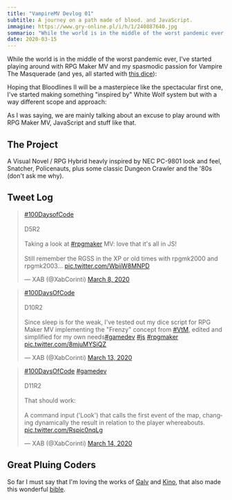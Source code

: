 ```yaml
---
title: "VampireMV Devlog 01" 
subtitle: A journey on a path made of blood. and JavaScript.
immagine: https://www.gry-online.pl/i/h/1/240887640.jpg
sommario: "While the world is in the middle of the worst pandemic ever, I've started playing around with RPG Maker MV and my spasmodic passion for Vampire The Masquerade"
date: 2020-03-15
---
```


While the world is in the middle of the worst pandemic ever, I've started playing around with RPG Maker MV and my spasmodic passion for Vampire The Masquerade (and yes, all started with [this dice](https://www.andreacorinti.com/posts/rpgmakermv_vampiredice/)):

Hoping that Bloodlines II will be a masterpiece like the spectacular first one, I've started making something "inspired by" White Wolf system but with a way different scope and approach:

As I was saying, we are mainly talking about an excuse to play around with RPG Maker MV, JavaScript and stuff like that.

## The Project

A Visual Novel / RPG Hybrid heavly inspired by NEC PC-9801 look and feel, Snatcher, Policenauts, plus some classic Dungeon Crawler and the '80s (don't ask me why). 

## Tweet Log

<blockquote class="twitter-tweet" data-theme="dark"><p lang="en" dir="ltr"><a href="https://twitter.com/hashtag/100DaysofCode?src=hash&amp;ref_src=twsrc%5Etfw">#100DaysofCode</a><br><br>D5R2<br><br>Taking a look at <a href="https://twitter.com/hashtag/rpgmaker?src=hash&amp;ref_src=twsrc%5Etfw">#rpgmaker</a> MV: love that it&#39;s all in JS!<br><br>Still remember the RGSS in the XP or old times with rpgmk2000 and rpgmk2003... <a href="https://t.co/WbijW8MNPD">pic.twitter.com/WbijW8MNPD</a></p>&mdash; XAB (@XabCorinti) <a href="https://twitter.com/XabCorinti/status/1236595832104931329?ref_src=twsrc%5Etfw">March 8, 2020</a></blockquote> <script async src="https://platform.twitter.com/widgets.js" charset="utf-8"></script>

<blockquote class="twitter-tweet" data-theme="dark"><p lang="en" dir="ltr"><a href="https://twitter.com/hashtag/100DaysOfCode?src=hash&amp;ref_src=twsrc%5Etfw">#100DaysOfCode</a> <br><br>D10R2<br><br>Since sleep is for the weak, I&#39;ve tested out my dice script for RPG Maker MV implementing the &quot;Frenzy&quot; concept from <a href="https://twitter.com/hashtag/VtM?src=hash&amp;ref_src=twsrc%5Etfw">#VtM</a>, edited and simplified for my own needs<a href="https://twitter.com/hashtag/gamedev?src=hash&amp;ref_src=twsrc%5Etfw">#gamedev</a> <a href="https://twitter.com/hashtag/js?src=hash&amp;ref_src=twsrc%5Etfw">#js</a> <a href="https://twitter.com/hashtag/rpgmaker?src=hash&amp;ref_src=twsrc%5Etfw">#rpgmaker</a> <a href="https://t.co/8mjuMYSiQZ">pic.twitter.com/8mjuMYSiQZ</a></p>&mdash; XAB (@XabCorinti) <a href="https://twitter.com/XabCorinti/status/1238296161485819905?ref_src=twsrc%5Etfw">March 13, 2020</a></blockquote> <script async src="https://platform.twitter.com/widgets.js" charset="utf-8"></script>

<blockquote class="twitter-tweet" data-theme="dark"><p lang="en" dir="ltr"><a href="https://twitter.com/hashtag/100DaysOfCode?src=hash&amp;ref_src=twsrc%5Etfw">#100DaysOfCode</a> <a href="https://twitter.com/hashtag/gamedev?src=hash&amp;ref_src=twsrc%5Etfw">#gamedev</a> <br><br>D11R2<br><br>That should work: <br><br>A command input (&#39;Look&#39;) that calls the first event of the map, changing dynamically the result in relation to the player whereabouts. <a href="https://t.co/Rspic0nqLg">pic.twitter.com/Rspic0nqLg</a></p>&mdash; XAB (@XabCorinti) <a href="https://twitter.com/XabCorinti/status/1238633892439080963?ref_src=twsrc%5Etfw">March 14, 2020</a></blockquote> <script async src="https://platform.twitter.com/widgets.js" charset="utf-8"></script>

## Great Pluing Coders

So far I must say that I'm loving the works of [Galv](https://galvs-scripts.com/) and [Kino](http://endlessillusoft.com/), that also made this wonderful [bible](https://kinoar.github.io/rmmv-doc-web/index.html). 